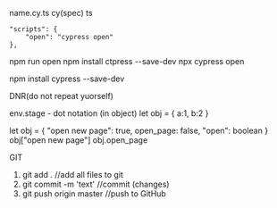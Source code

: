 



name.cy.ts
cy(spec)
ts
```
"scripts": {
    "open": "cypress open"
},
```
npm run open
npm install ctpress --save-dev
npx cypress open

npm install cypress --save-dev

DNR(do not repeat yuorself)

env.stage - dot notation (in object)
let obj = {
    a:1,
    b:2
}



let obj = {
   "open new page": true,
   open_page: false,
    "open": boolean
}
obj["open new page"]
obj.open_page


GIT
1. git add .     //add all files to git
2. git commit -m 'text'     //commit (changes)
3. git push origin master   //push to GitHub
